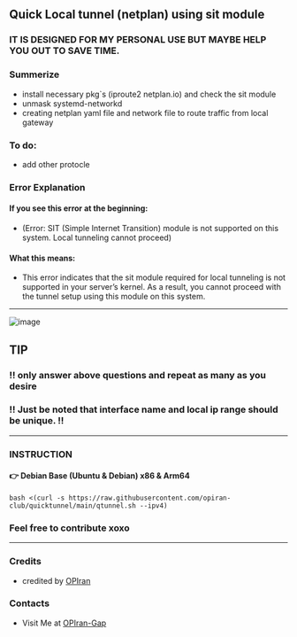 ## Quick Local tunnel (netplan) using sit module

### IT IS DESIGNED FOR MY PERSONAL USE BUT MAYBE HELP YOU OUT TO SAVE TIME.

### Summerize
 - install necessary pkg`s (iproute2 netplan.io) and check the sit module
 - unmask systemd-networkd
 - creating netplan yaml file and network file to route traffic from local gateway
   
### To do:
 - add other protocle

### Error Explanation
#### If you see this error at the beginning:
 - (Error: SIT (Simple Internet Transition) module is not supported on this system. Local tunneling cannot proceed)
#### What this means:
 - This error indicates that the sit module required for local tunneling is not supported in your server’s kernel. As a result, you cannot proceed with the tunnel setup using this module on this system.
--------------------------

![image](https://github.com/user-attachments/assets/e6047385-80a7-4d73-a24e-f1042ed94398)

## TIP
### ‼️ only answer above questions and repeat as many as you desire 
### ‼️ Just be noted that interface name and local ip range should be unique. ‼️

--------------------------

### INSTRUCTION

#### 👉 Debian Base (Ubuntu & Debian) x86 & Arm64

```
bash <(curl -s https://raw.githubusercontent.com/opiran-club/quicktunnel/main/qtunnel.sh --ipv4)
```

### Feel free to contribute xoxo
---------------------------------------------------------------------------------------------------------------------------------------

### Credits
 - credited by [OPIran](https://github.com/opiran-club)

### Contacts
 - Visit Me at [OPIran-Gap](https://t.me/opiranclub)

